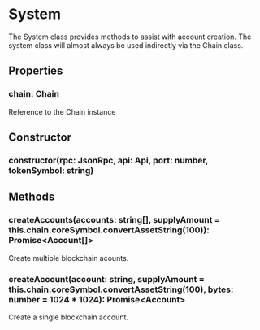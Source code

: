 # System

The System class provides methods to assist with account creation.  The system class will almost always be used indirectly via the Chain class.

## Properties
### chain: Chain
Reference to the Chain instance

## Constructor

### constructor(rpc: JsonRpc, api: Api, port: number, tokenSymbol: string)

## Methods

### createAccounts(accounts: string[], supplyAmount = this.chain.coreSymbol.convertAssetString(100)): Promise&lt;Account[]&gt;

Create multiple blockchain acounts.

### createAccount(account: string, supplyAmount = this.chain.coreSymbol.convertAssetString(100), bytes: number = 1024 * 1024): Promise&lt;Account&gt;

Create a single blockchain account.
